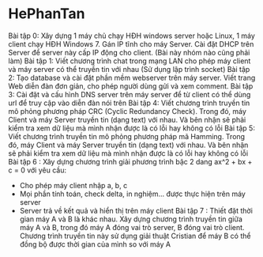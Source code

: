 # HePhanTan

Bài tập 0: Xây dựng 1 máy chủ chạy HĐH windows server hoặc Linux, 1 máy client chạy HĐH Windows 7. Gán IP tĩnh cho máy Server. Cài đặt DHCP trên Server để server này cấp IP động cho client. (Bài này nhóm nào cũng phải làm)
Bài tập 1: Viết chương trình chat trong mạng LAN cho phép máy client và máy server có thể truyền tin với nhau (Sử dụng lập trình socket)
Bài tập 2: Tạo database và cài đặt phần mềm webserver trên máy server. Viết trang Web diễn đàn đơn giản, cho phép người dùng gửi và xem comment.
Bài tập 3: Cài đặt và cấu hình DNS server trên máy server để từ client có thể dùng url để truy cập vào diễn đàn nói trên
Bài tập 4: Viết chương trình truyền tin mô phỏng phương pháp CRC (Cyclic Redundancy Check). Trong đó, máy Client và máy Server truyền tin (dạng text) với nhau. Và bên nhận sẽ phải kiểm tra xem dữ liệu mà mình nhận được là có lỗi hay không có lỗi
Bài tập 5: Viết chương trình truyền tin mô phỏng phương pháp mã Hamming. Trong đó, máy Client và máy Server truyền tin (dạng text) với nhau. Và bên nhận sẽ phải kiểm tra xem dữ liệu mà mình nhận được là có lỗi hay không có lỗi
Bài tập 6 :  Xây dựng chương trình giải phương trình bậc 2 dang ax^2 + bx + c = 0 với yêu cầu:
 + Cho phép máy client nhập a, b, c
 + Mọi phần tính toán, check delta, in nghiệm... được thực hiện trên máy server
 + Server trả về kết quả và hiển thị trên máy client
Bài tập 7 : Thiết đặt thời gian máy A và B là khác nhau. Xây dựng chương trình truyền tin giữa máy A và B, trong đó máy A đóng vai trò server, B đóng vai trò client. Chương trình truyền tin này sử dụng giải thuật Cristian để máy B có thể đồng bộ được thời gian của mình so với máy A

